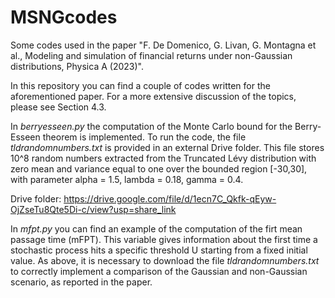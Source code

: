 # MSNGcodes
Some codes used in the paper  "F. De Domenico, G. Livan, G. Montagna et al., Modeling and simulation of financial returns under non-Gaussian distributions, Physica A (2023)".

In this repository you can find a couple of codes written for the aforementioned paper. For a more extensive discussion of the topics, please see Section 4.3.

In _berryesseen.py_ the computation of the Monte Carlo bound for the Berry-Esseen theorem is implemented. 
To run the code, the file _tldrandomnumbers.txt_ is provided in an external Drive folder. This file stores 10^8 random numbers extracted from the Truncated Lévy distribution with zero mean and variance equal to one over the bounded region [-30,30], with parameter alpha = 1.5, lambda = 0.18, gamma = 0.4.

Drive folder: https://drive.google.com/file/d/1ecn7C_Qkfk-qEyw-OjZseTu8Qte5Di-c/view?usp=share_link

In _mfpt.py_ you can find an example of the computation of the firt mean passage time (mFPT). This variable gives information about
the first time a stochastic process hits a specific threshold U starting from a fixed initial value. 
As above, it is necessary to download the file _tldrandomnumbers.txt_ to correctly implement a comparison of the Gaussian and non-Gaussian scenario, as reported in the paper. 
